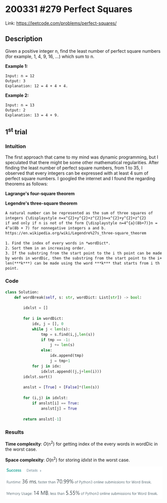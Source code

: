 # 200331 #279 Perfect Squares
Link: https://leetcode.com/problems/perfect-squares/

## Description
Given a positive integer n, find the least number of perfect square numbers (for example, 1, 4, 9, 16, ...) which sum to n.

**Example 1:**

    Input: n = 12
    Output: 3 
    Explanation: 12 = 4 + 4 + 4.

**Example 2:**

    Input: n = 13
    Output: 2
    Explanation: 13 = 4 + 9.

## 1<sup>st</sup> trial

### Intuition
The first approach that came to my mind was dynamic programming, but I speculated that there might be some other mathematical regularities. After finding the least number of perfect square numbers, from 1 to 35, I observed that every integers can be expressed with at least 4 sum of perfect square numbers. I googled the internet and I found the regarding theorems as follows:

**Lagrange's four-square theorem**



**Legendre's three-square theorem**

    A natural number can be represented as the sum of three squares of integers {\displaystyle n=x^{2}+y^{2}+z^{2}}n=x^{2}+y^{2}+z^{2}
    if and only if n is not of the form {\displaystyle n=4^{a}(8b+7)}n = 4^a(8b + 7) for nonnegative integers a and b.
    https://en.wikipedia.org/wiki/Legendre%27s_three-square_theorem

    1. Find the index of every words in *wordDict*. 
    2. Sort them in an increasing order.
    3. If the substring from the start point to the i th point can be made by words in wordDic, then the substring from the start point to the i+ len(***k***) can be made using the word ***k*** that starts from i th point.

### Code
```python
class Solution:
    def wordBreak(self, s: str, wordDict: List[str]) -> bool:
        
        idxlst = []
        
        for i in wordDict:
            idx, j = [], 0
            while j < len(s):
                tmp = s.find(i,j,len(s))
                if tmp == -1:
                    j += len(s)
                else:
                    idx.append(tmp)
                    j = tmp+1
            for j in idx:
                idxlst.append((j,j+len(i)))
        idxlst.sort()
        
        anslst = [True] + [False]*(len(s))
        
        for (i,j) in idxlst:
            if anslst[i] == True:
                anslst[j] = True
        
        return anslst[-1]
```

### Results
**Time complexity**: *O*(n<sup>2</sup>) for getting index of the every words in wordDic in the worst case.

**Space complexity**: *O*(n<sup>2</sup>) for storing *idxlst* in the worst case.

![1st trial](https://github.com/minyookim/DailyCoding/blob/master/200330%20%23139%20Word%20Break/1st%20trial.PNG)
